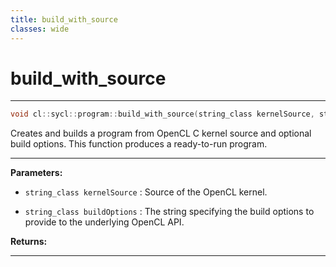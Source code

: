 ```yaml
---
title: build_with_source
classes: wide
---
```

# build_with_source

---

```cpp
void cl::sycl::program::build_with_source(string_class kernelSource, string_class buildOptions="")
```


Creates and builds a program from OpenCL C kernel source and optional build options. This function produces a ready-to-run program. 


---
**Parameters:**

 - `string_class kernelSource`
: Source of the OpenCL kernel. 

 - `string_class buildOptions`
: The string specifying the build options to provide to the underlying OpenCL API. 

**Returns:** 

---
